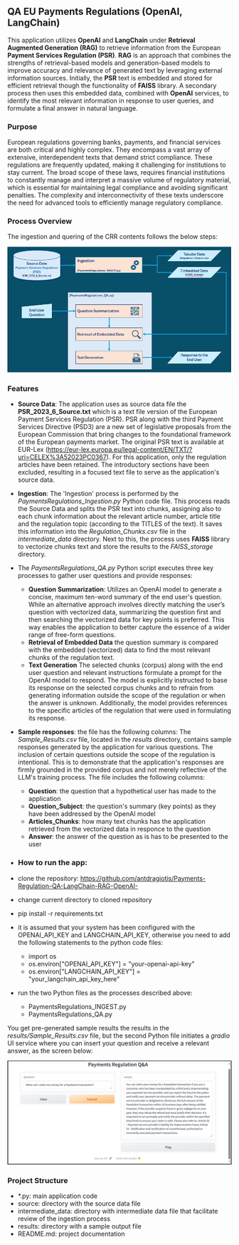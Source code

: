 ## QA EU Payments Regulations (OpenAI, LangChain)
This application utilizes **OpenAI** and **LangChain** under **Retrieval Augmented Generation (RAG)** to retrieve information from the European **Payment Services Regulation (PSR)**. 
**RAG** is an approach that combines the strengths of retrieval-based models and generation-based models to improve  accuracy and relevance of generated text by leveraging external information sources. 
Initially, the **PSR** text is embedded and stored for efficient retrieval though the functionality of **FAISS** library. A secondary process then uses this embedded data, combined with **OpenAI** services, to identify the most relevant information in response to user queries, and formulate a final answer in natural language.

### Purpose 
European regulations governing banks, payments, and financial services are both critical and highly complex. They encompass a vast array of extensive, interdependent texts that demand strict compliance. These regulations are frequently updated, making it challenging for institutions to stay current. The broad scope of these laws, requires financial institutions to constantly manage and interpret a massive volume of regulatory material, which is essential for maintaining legal compliance and avoiding significant penalties. The complexity and interconnectivity of these texts underscore the need for advanced tools to efficiently manage regulatory compliance.

### Process Overview 
The ingestion and quering of the CRR contents follows the below steps: 

![Process Overview](https://github.com/antdragiotis/Payments-Regulation-QA-LangChain-RAG-OpenAI-/blob/main/QA_PSR_processes.PNG)

### Features
- **Source Data**: The application uses as source data file the **PSR_2023_6_Source.txt** which is a text file version of the European Payment Services Regulation (PSR). PSR along with the third Payment Services Directive (PSD3) are a new set of legislative proposals from the European Commission that bring changes to the foundational framework of the European payments market. The original PSR text is available at EUR-Lex (https://eur-lex.europa.eu/legal-content/EN/TXT/?uri=CELEX%3A52023PC0367). For this  application, only the regulation articles have been retained. The introductory sections have been excluded, resulting in a focused text file to serve as the application's source data.
- **Ingestion**: The 'Ingestion' process is performed by the *PaymentsRegulations_Ingestion.py* Python code file. This process reads the Source Data and splits the PSR text into chunks, assigning also to each chunk information about the relevant article number, article title and the regulation topic (according to the TITLES of the text). It saves this information into the *Regulation_Chunks.csv* file in the *intermediate_data* directory. Next to this, the process uses **FAISS** library to vectorize chunks text and store the results to the *FAISS_storage* directory. 
- The *PaymentsRegulations_QA.py* Python script executes three key processes to gather user questions and provide responses:
  - **Question Summarization**: Utilizes an OpenAI model to generate a concise, maximum ten-word summary of the end user's question. While an alternative approach involves directly matching the user’s question with vectorized data, summarizing the question first and then searching the vectorized data for key points is preferred. This way enables the application to better capture the essence of a wider range of free-form questions.  
  - **Retrieval of Embedded Data** the question summary is compared with the embedded (vectorized) data to find the most relevant chunks of the regulation text.
  - **Text Generation** The selected chunks (corpus) along with the end user question and relevant instructions formulate a prompt for the OpenAI model to respond. The model is explicitly instructed to base its response on the selected corpus chunks and to refrain from generating information outside the scope of the regulation or when the answer is unknown. Additionally, the model provides references to the specific articles of the regulation that were used in formulating its response.
- **Sample responses**: the file has the following columns: The *Sample_Results.csv* file, located in the *results* directory, contains sample responses generated by the application for various questions. The inclusion of certain questions outside the scope of the regulation is intentional. This  is  to demonstrate that the application's responses are firmly grounded in the provided corpus and not merely reflective of the LLM's training process. The file includes the following columns:
  - **Question**: the question that a hypothetical user has made to the application
  - **Question_Subject**: the question's summary (key points) as they have been addressed by the OpenAI model
  - **Articles_Chunks**: how many text chunks has the application retrieved from the vectorized data in responce to the question
  - **Answer**: the answer of the question as is has to be presented to the user   

- ### How to run the app:
- clone the repository: https://github.com/antdragiotis/Payments-Regulation-QA-LangChain-RAG-OpenAI-
- change current directory to cloned repository
- pip install -r requirements.txt
- it is assumed that your system has been configured with the OPENAI_API_KEY and LANGCHAIN_API_KEY, otherwise you need to add the following statements to the python code files:
  - import os
  - os.environ["OPENAI_API_KEY"] = "your-openai-api-key"
  - os.environ["LANGCHAIN_API_KEY"] = "your_langchain_api_key_here"     
- run the two Python files as the processes described above: 
  - PaymentsRegulations_INGEST.py
  - PaymentsRegulations_QA.py
 
You get pre-generated sample results the results in the *results/Sample_Results.csv* file, but the second Python file initiates a *gradio* UI service where you can insert your question and receive a relevant answer, as the screen below: 

![UI](https://github.com/antdragiotis/Payments-Regulation-QA-LangChain-RAG-OpenAI-/blob/main/QA_PSR_UI.PNG)

### Project Structure
- *.py: main application code
- source: directory with the source data file
- intermediate_data: directory with intermediate data file that facilitate review of the ingestion process
- results: directory with a sample  output file
- README.md: project documentation
